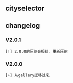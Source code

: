 ## cityselector
## changelog

### V2.0.1
    [!] 2.0.0的压缩会报错，重新压缩

### V2.0.0

    [+] 从gallery迁移过来 


